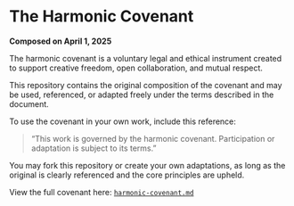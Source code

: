 # The Harmonic Covenant

**Composed on April 1, 2025**

The harmonic covenant is a voluntary legal and ethical instrument created to support creative freedom, open collaboration, and mutual respect.

This repository contains the original composition of the covenant and may be used, referenced, or adapted freely under the terms described in the document.

To use the covenant in your own work, include this reference:
> “This work is governed by the harmonic covenant. Participation or adaptation is subject to its terms.”

You may fork this repository or create your own adaptations, as long as the original is clearly referenced and the core principles are upheld.

View the full covenant here: [`harmonic-covenant.md`](./harmonic-covenant.md)
